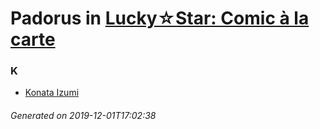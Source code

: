 # Padorus in [Lucky☆Star: Comic à la carte](https://myanimelist.net/manga/19017/Lucky☆Star__Comic_à_la_carte)

### K
* [Konata Izumi](https://github.com/shadow578/Project-Padoru/blob/master/table-of-contents/characters/KonataIzumi.md)

###### Generated on 2019-12-01T17:02:38
